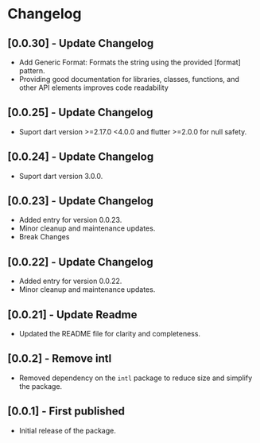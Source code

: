# Changelog
## [0.0.30] - Update Changelog
- Add Generic Format: Formats the string using the provided [format] pattern.
- Providing good documentation for libraries, classes, functions, and other API elements improves code readability

## [0.0.25] - Update Changelog
- Suport dart version >=2.17.0 <4.0.0 and flutter  >=2.0.0 for null safety.

## [0.0.24] - Update Changelog
- Suport dart version 3.0.0.

## [0.0.23] - Update Changelog
- Added entry for version 0.0.23.
- Minor cleanup and maintenance updates.
- Break Changes

## [0.0.22] - Update Changelog
- Added entry for version 0.0.22.
- Minor cleanup and maintenance updates.

## [0.0.21] - Update Readme
- Updated the README file for clarity and completeness.

## [0.0.2] - Remove intl
- Removed dependency on the `intl` package to reduce size and simplify the package.

## [0.0.1] - First published
- Initial release of the package.
